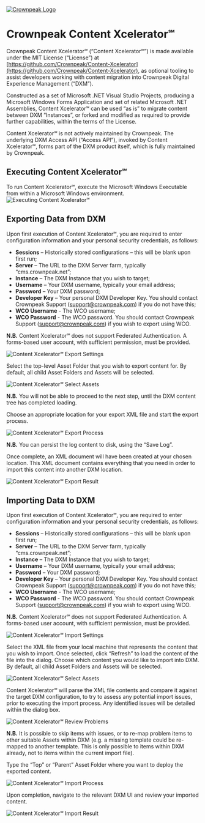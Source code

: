 <a href="http://www.crownpeak.com" target="_blank">![Crownpeak Logo](images/logo/crownpeak-logo.png?raw=true "Crownpeak Logo")</a>

# Crownpeak Content Xcelerator℠
Crownpeak Content Xcelerator℠ (“Content Xcelerator℠”) is made available under the MIT License (“License”) at [https://github.com/Crownpeak/Content-Xcelerator](https://github.com/Crownpeak/Content-Xcelerator), as optional tooling to assist developers working with content migration into Crownpeak Digital Experience Management (“DXM”).

Constructed as a set of Microsoft .NET Visual Studio Projects, producing a Microsoft Windows Forms Application and set of related Microsoft .NET Assemblies, Content Xcelerator℠ can be used “as is” to migrate content between DXM “Instances”, or forked and modified as required to provide further capabilities, within the terms of the License.

Content Xcelerator℠ is not actively maintained by Crownpeak. The underlying DXM Access API (“Access API”), invoked by Content Xcelerator℠, forms part of the DXM product itself, which is fully maintained by Crownpeak.

## Executing Content Xcelerator℠
To run Content Xcelerator℠, execute the Microsoft Windows Executable from within a Microsoft Windows environment.
![Executing Content Xcelerator℠](images/screenshots/content-xcelerator-executing.png?raw=true "Executing Content Xcelerator℠")

## Exporting Data from DXM
Upon first execution of Content Xcelerator℠, you are required to enter configuration information and your personal security credentials, as follows:

* **Sessions** – Historically stored configurations – this will be blank upon first run;
* **Server** – The URL to the DXM Server farm, typically “cms.crownpeak.net”;
* **Instance** – The DXM Instance that you wish to target;
* **Username** – Your DXM username, typically your email address;
* **Password** – Your DXM password;
* **Developer Key** – Your personal DXM Developer Key. You should contact Crownpeak Support (support@crownpeak.com) if you do not have this;
* **WCO Username** - The WCO username;
* **WCO Password** - The WCO password. You should contact Crownpeak Support 
(support@crownpeak.com) if you wish to export using WCO.

**N.B.** Content Xcelerator℠ does not support Federated Authentication. A forms-based user account, with sufficient permission, must be provided.

![Content Xcelerator℠ Export Settings](images/screenshots/content-xcelerator-export-settings.png?raw=true "Content Xcelerator℠ Export Settings")

Select the top-level Asset Folder that you wish to export content for. By default, all child Asset Folders and Assets will be selected.

![Content Xcelerator℠ Select Assets](images/screenshots/content-xcelerator-export-assets.png?raw=true "Content Xcelerator℠ Select Assets")

**N.B.** You will not be able to proceed to the next step, until the DXM content tree has completed loading.

Choose an appropriate location for your export XML file and start the export process.

![Content Xcelerator℠ Export Process](images/screenshots/content-xcelerator-export-process.png?raw=true "Content Xcelerator℠ Export Process")

**N.B.** You can persist the log content to disk, using the “Save Log”.

Once complete, an XML document will have been created at your chosen location. This XML document contains everything that you need in order to import this content into another DXM location.

![Content Xcelerator℠ Export Result](images/screenshots/content-xcelerator-export-result.png?raw=true "Content Xcelerator℠ Export Result")

## Importing Data to DXM
Upon first execution of Content Xcelerator℠, you are required to enter configuration information and your personal security credentials, as follows:

* **Sessions** – Historically stored configurations – this will be blank upon first run;
* **Server** – The URL to the DXM Server farm, typically “cms.crownpeak.net”;
* **Instance** – The DXM Instance that you wish to target;
* **Username** – Your DXM username, typically your email address;
* **Password** – Your DXM password;
* **Developer Key** – Your personal DXM Developer Key. You should contact Crownpeak Support (support@crownpeak.com) if you do not have this;
* **WCO Username** - The WCO username;
* **WCO Password** - The WCO password. You should contact Crownpeak Support 
(support@crownpeak.com) if you wish to export using WCO.

**N.B.** Content Xcelerator℠ does not support Federated Authentication. A forms-based user account, with sufficient permission, must be provided.

![Content Xcelerator℠ Import Settings](images/screenshots/content-xcelerator-import-settings.png?raw=true "Content Xcelerator℠ Import Settings")

Select the XML file from your local machine that represents the content that you wish to import. Once selected, click “Refresh” to load the content of the file into the dialog. Choose which content you would like to import into DXM. By default, all child Asset Folders and Assets will be selected.

![Content Xcelerator℠ Select Assets](images/screenshots/content-xcelerator-import-assets.png?raw=true "Content Xcelerator℠ Select Assets")

Content Xcelerator℠ will parse the XML file contents and compare it against the target DXM configuration, to try to assess any potential import issues, prior to executing the import process. Any identified issues will be detailed within the dialog box.

![Content Xcelerator℠ Review Problems](images/screenshots/content-xcelerator-import-problems.png?raw=true "Content Xcelerator℠ Review Problems")

**N.B.** It is possible to skip items with issues, or to re-map problem items to other suitable Assets within DXM (e.g. a missing template could be re-mapped to another template. This is only possible to items within DXM already, not to items within the current import file).

Type the “Top” or “Parent” Asset Folder where you want to deploy the exported content.

![Content Xcelerator℠ Import Process](images/screenshots/content-xcelerator-import-process.png?raw=true "Content Xcelerator℠ Import Process")

Upon completion, navigate to the relevant DXM UI and review your imported content.

![Content Xcelerator℠ Import Result](images/screenshots/content-xcelerator-import-result.png?raw=true "Content Xcelerator℠ Import Result")